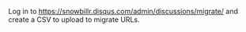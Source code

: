 Log in to https://snowbillr.disqus.com/admin/discussions/migrate/ and create a CSV to upload to migrate URLs.
